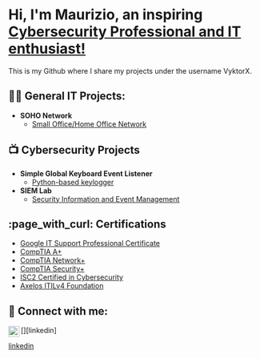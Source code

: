 <h1>Hi, I'm Maurizio, an inspiring <a href="https://www.linkedin.com/in/maurizio-conte-03a378292/">Cybersecurity Professional and IT enthusiast!</a></h1> This is my Github where I share my projects under the username VyktorX.

<h2>👨‍💻 General IT Projects:</h2>

- <b>SOHO Network</b>
  - [Small Office/Home Office Network](https://github.com/VyktorX/SOHONetwork)

<h2>📺 Cybersecurity Projects</h2>

- <b>Simple Global Keyboard Event Listener</b>
  - [Python-based keylogger](https://github.com/VyktorX/SimpleKeyLogger)
- <b>SIEM Lab</b>
  - [Security Information and Event Management](https://github.com/VyktorX/SIEM_Lab)

<h2>:page_with_curl: Certifications</h2>

- [Google IT Support Professional Certificate](Google-IT.png)
- [CompTIA A+](A+.png)
- [CompTIA Network+](Network+.png)
- [CompTIA Security+](Security+.png)
- [ISC2 Certified in Cybersecurity](CC.png)
- [Axelos ITILv4 Foundation](ITILv4.png)

<h2> 🤳 Connect with me:</h2>

[<img align="left" alt="JoshMadakor | LinkedIn" width="22px" src="https://cdn.jsdelivr.net/npm/simple-icons@v3/icons/linkedin.svg" />][linkedin]

[linkedin](https://www.linkedin.com/in/maurizio-conte-03a378292/)
<!--
**VyktorX/VyktorX** is a ✨ _special_ ✨ repository because its `README.md` (this file) appears on your GitHub profile.

Here are some ideas to get you started:

- 🔭 I’m currently working on ...
- 🌱 I’m currently learning ...
- 👯 I’m looking to collaborate on ...
- 🤔 I’m looking for help with ...
- 💬 Ask me about ...
- 📫 How to reach me: ...
- 😄 Pronouns: ...
- ⚡ Fun fact: ...
-->
